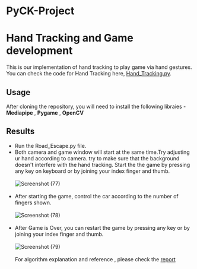 # PyCK-Project
# Hand Tracking and Game development 

This is our implementation of hand tracking to play game via hand gestures. You can check the code for Hand Tracking here,
[Hand_Tracking.py](https://github.com/Aayush-Goel-04/PyCk-Project/blob/main/Hand_Tracking.py).
## Usage
After cloning the repository, you will need to install the following libraies - **Mediapipe** , **Pygame** , **OpenCV**
## Results
- Run the Road_Escape.py file.
- Both camera and game window will start at the same time.Try adjusting ur hand according to camera. try to make sure that the background doesn't interfere with the hand tracking. Start the the game by pressing any key on keyboard or by joining your index finger and thumb. 
<br><br />
![Screenshot (77)](https://user-images.githubusercontent.com/81844215/125366719-49567580-e394-11eb-8282-e98766c82bb3.png)
<br><br />
- After starting the game, control the car according to the number of fingers shown.
<br><br />
![Screenshot (78)](https://user-images.githubusercontent.com/81844215/125366722-4b203900-e394-11eb-902c-96f097ce9cb8.png)
<br><br />
- After Game is Over, you can restart the game by pressing any key or by joining your index finger and thumb.
<br><br />
![Screenshot (79)](https://user-images.githubusercontent.com/81844215/125366725-4ce9fc80-e394-11eb-90f1-6e6d578e630c.png)
<br><br />
For algorithm explanation and reference , please check the [report](https://github.com/Aayush-Goel-04/PyCk-Project/blob/main/Report.pdf)
